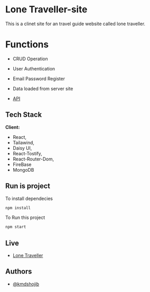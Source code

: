 
# Lone Traveller-site

This is a clinet site for an travel guide website called lone traveller.

# Functions

- CRUD Operation

- User Authentication

- Email Password Register

- Data loaded from server site

- [API](https://travelia-server-kmdshojib.vercel.app/)




## Tech Stack


**Client:** 
- React, 
- Tailawind, 
- Daisy UI,
- React-Tostify, 
- React-Router-Dom,
 - FireBase
 - MongoDB

## Run is project

To install dependecies

```bash
npm install
```

To Run this project 

```bash
npm start
```
## Live

- [Lone Traveller](https://lone-traveller-d177c.web.app)


## Authors

- [@kmdshojib](https://github.com/kmdshojib)

